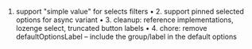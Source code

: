 1. support "simple value" for selects filters • 2. support pinned selected options for async variant • 3. cleanup: reference implementations, lozenge select, truncated button labels • 4. chore: remove defaultOptionsLabel – include the group/label in the default options